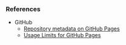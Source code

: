 ### References
* GitHub
  * [Repository metadata on GitHub Pages](https://help.github.com/articles/repository-metadata-on-github-pages "Repository metadata on GitHub Pages")
  * [Usage Limits for GitHub Pages](https://help.github.com/articles/what-is-github-pages/#usage-limits "Usage Limits for GitHub Pages")
